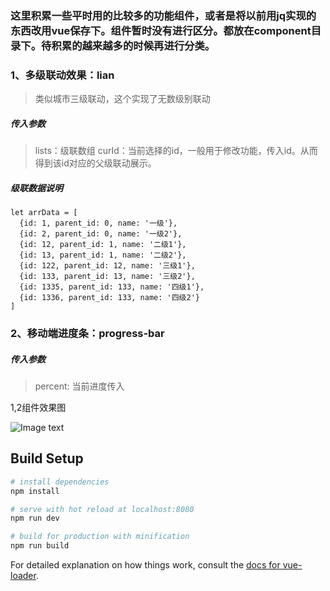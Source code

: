 ### 这里积累一些平时用的比较多的功能组件，或者是将以前用jq实现的东西改用vue保存下。组件暂时没有进行区分。都放在component目录下。待积累的越来越多的时候再进行分类。

### 1、多级联动效果：lian

> 类似城市三级联动，这个实现了无数级别联动

##### 传入参数

> lists：级联数组
> curId：当前选择的id，一般用于修改功能，传入id。从而得到该id对应的父级联动展示。

##### 级联数据说明

```
let arrData = [
  {id: 1, parent_id: 0, name: '一级'},
  {id: 2, parent_id: 0, name: '一级2'},
  {id: 12, parent_id: 1, name: '二级1'},
  {id: 13, parent_id: 1, name: '二级2'},
  {id: 122, parent_id: 12, name: '三级1'},
  {id: 133, parent_id: 13, name: '三级2'},
  {id: 1335, parent_id: 133, name: '四级1'},
  {id: 1336, parent_id: 133, name: '四级2'}
]
```

### 2、移动端进度条：progress-bar

##### 传入参数

>percent: 当前进度传入

1,2组件效果图

![Image text](https://github.com/caoyanyuan/img/blob/master/images/components.png)

## Build Setup

``` bash
# install dependencies
npm install

# serve with hot reload at localhost:8080
npm run dev

# build for production with minification
npm run build
```

For detailed explanation on how things work, consult the [docs for vue-loader](http://vuejs.github.io/vue-loader).
